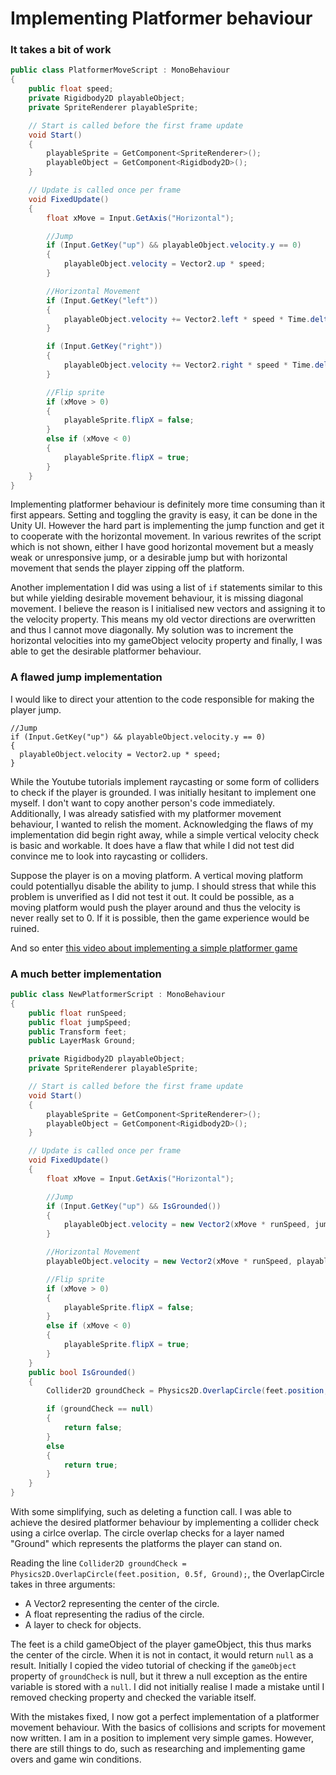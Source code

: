 # Implementing Platformer behaviour
### It takes a bit of work
```cs
public class PlatformerMoveScript : MonoBehaviour
{
    public float speed;
    private Rigidbody2D playableObject;
    private SpriteRenderer playableSprite;

    // Start is called before the first frame update
    void Start()
    {
        playableSprite = GetComponent<SpriteRenderer>();
        playableObject = GetComponent<Rigidbody2D>();
    }

    // Update is called once per frame
    void FixedUpdate()
    {
        float xMove = Input.GetAxis("Horizontal");

        //Jump
        if (Input.GetKey("up") && playableObject.velocity.y == 0)
        {
            playableObject.velocity = Vector2.up * speed;
        }

        //Horizontal Movement
        if (Input.GetKey("left"))
        {
            playableObject.velocity += Vector2.left * speed * Time.deltaTime;
        }

        if (Input.GetKey("right"))
        {
            playableObject.velocity += Vector2.right * speed * Time.deltaTime;
        }

        //Flip sprite
        if (xMove > 0)
        {
            playableSprite.flipX = false;
        }
        else if (xMove < 0)
        {
            playableSprite.flipX = true;
        }
    }
}
```
Implementing platformer behaviour is definitely more time consuming than it first appears. 
Setting and toggling the gravity is easy, it can be done in the Unity UI. However the hard part is implementing the jump function and get it to cooperate with the horizontal movement.
In various rewrites of the script which is not shown, either I have good horizontal movement but a measly weak or unresponsive jump, or a desirable jump but with horizontal movement that sends the player zipping off the platform.


Another implementation I did was using a list of ``if`` statements similar to this but while yielding desirable movement behaviour, it is missing diagonal movement.
I believe the reason is I initialised new vectors and assigning it to the velocity property. This means my old vector directions are overwritten and thus I cannot move diagonally.
My solution was to increment the horizontal velocities into my gameObject velocity property and finally, I was able to get the desirable platformer behaviour.

### A flawed jump implementation
I would like to direct your attention to the code responsible for making the player jump.
```
//Jump
if (Input.GetKey("up") && playableObject.velocity.y == 0)
{
  playableObject.velocity = Vector2.up * speed;
}
```
While the Youtube tutorials implement raycasting or some form of colliders to check if the player is grounded. I was initially hesitant to implement one myself.
I don't want to copy another person's code immediately. Additionally, I was already satisfied with my platformer movement behaviour, I wanted to relish the moment.
Acknowledging the flaws of my implementation did begin right away, while a simple vertical velocity check is basic and workable. 
It does have a flaw that while I did not test did convince me to look into raycasting or colliders.


Suppose the player is on a moving platform. A vertical moving platform could potentiallyu disable the ability to jump. 
I should stress that while this problem is unverified as I did not test it out. It could be possible, as a moving platform would push the player around and thus the velocity is never really set to 0. If it is possible, then the game experience would be ruined.

And so enter [this video about implementing a simple platformer game](https://www.youtube.com/watch?v=1bHVsxw_o7o)

### A much better implementation
```cs
public class NewPlatformerScript : MonoBehaviour
{
    public float runSpeed;
    public float jumpSpeed;
    public Transform feet;
    public LayerMask Ground;

    private Rigidbody2D playableObject;
    private SpriteRenderer playableSprite;

    // Start is called before the first frame update
    void Start()
    {
        playableSprite = GetComponent<SpriteRenderer>();
        playableObject = GetComponent<Rigidbody2D>();
    }

    // Update is called once per frame
    void FixedUpdate()
    {
        float xMove = Input.GetAxis("Horizontal");

        //Jump
        if (Input.GetKey("up") && IsGrounded())
        {
            playableObject.velocity = new Vector2(xMove * runSpeed, jumpSpeed);
        }

        //Horizontal Movement
        playableObject.velocity = new Vector2(xMove * runSpeed, playableObject.velocity.y);

        //Flip sprite
        if (xMove > 0)
        {
            playableSprite.flipX = false;
        }
        else if (xMove < 0)
        {
            playableSprite.flipX = true;
        }
    }
    public bool IsGrounded()
    {
        Collider2D groundCheck = Physics2D.OverlapCircle(feet.position, 0.5f, Ground);

        if (groundCheck == null)
        {
            return false;
        } 
        else
        {
            return true;
        }
    }
}
```
With some simplifying, such as deleting a function call. I was able to achieve the desired platformer behaviour by implementing a collider check using a cirlce overlap.
The circle overlap checks for a layer named "Ground" which represents the platforms the player can stand on.

Reading the line ``Collider2D groundCheck = Physics2D.OverlapCircle(feet.position, 0.5f, Ground);``, the OverlapCircle takes in three arguments:
* A Vector2 representing the center of the circle.
* A float representing the radius of the circle.
* A layer to check for objects.

The feet is a child gameObject of the player gameObject, this thus marks the center of the circle. When it is not in contact, it would return ``null`` as a result.
Initially I copied the video tutorial of checking if the ``gameObject`` property of ``groundCheck`` is null, but it threw a null exception as the entire variable is stored with a ``null``.
I did not initially realise I made a mistake until I removed checking property and checked the variable itself.

With the mistakes fixed, I now got a perfect implementation of a platformer movement behaviour. With the basics of collisions and scripts for movement now written. 
I am in a position to implement very simple games. However, there are still things to do, such as researching and implementing game overs and game win conditions.
